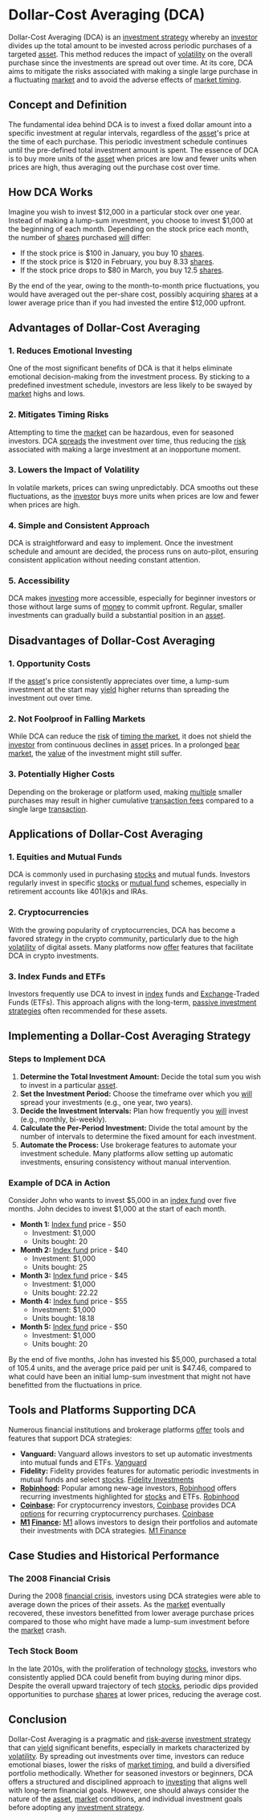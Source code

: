 # Dollar-Cost Averaging (DCA)

Dollar-Cost Averaging (DCA) is an [investment strategy](../i/investment_strategy.md) whereby an [investor](../i/investor.md) divides up the total amount to be invested across periodic purchases of a targeted [asset](../a/asset.md). This method reduces the impact of [volatility](../v/volatility.md) on the overall purchase since the investments are spread out over time. At its core, DCA aims to mitigate the risks associated with making a single large purchase in a fluctuating [market](../m/market.md) and to avoid the adverse effects of [market timing](../m/market_timing.md).

## Concept and Definition

The fundamental idea behind DCA is to invest a fixed dollar amount into a specific investment at regular intervals, regardless of the [asset](../a/asset.md)'s price at the time of each purchase. This periodic investment schedule continues until the pre-defined total investment amount is spent. The essence of DCA is to buy more units of the [asset](../a/asset.md) when prices are low and fewer units when prices are high, thus averaging out the purchase cost over time.

## How DCA Works

Imagine you wish to invest $12,000 in a particular stock over one year. Instead of making a lump-sum investment, you choose to invest $1,000 at the beginning of each month. Depending on the stock price each month, the number of [shares](../s/shares.md) purchased [will](../w/will.md) differ:
- If the stock price is $100 in January, you buy 10 [shares](../s/shares.md).
- If the stock price is $120 in February, you buy 8.33 [shares](../s/shares.md).
- If the stock price drops to $80 in March, you buy 12.5 [shares](../s/shares.md).

By the end of the year, owing to the month-to-month price fluctuations, you would have averaged out the per-share cost, possibly acquiring [shares](../s/shares.md) at a lower average price than if you had invested the entire $12,000 upfront.

## Advantages of Dollar-Cost Averaging

### 1. Reduces Emotional Investing
One of the most significant benefits of DCA is that it helps eliminate emotional decision-making from the investment process. By sticking to a predefined investment schedule, investors are less likely to be swayed by [market](../m/market.md) highs and lows.

### 2. Mitigates Timing Risks
Attempting to time the [market](../m/market.md) can be hazardous, even for seasoned investors. DCA [spreads](../s/spreads.md) the investment over time, thus reducing the [risk](../r/risk.md) associated with making a large investment at an inopportune moment.

### 3. Lowers the Impact of Volatility
In volatile markets, prices can swing unpredictably. DCA smooths out these fluctuations, as the [investor](../i/investor.md) buys more units when prices are low and fewer when prices are high.

### 4. Simple and Consistent Approach
DCA is straightforward and easy to implement. Once the investment schedule and amount are decided, the process runs on auto-pilot, ensuring consistent application without needing constant attention.

### 5. Accessibility
DCA makes [investing](../i/investing.md) more accessible, especially for beginner investors or those without large sums of [money](../m/money.md) to commit upfront. Regular, smaller investments can gradually build a substantial position in an [asset](../a/asset.md).

## Disadvantages of Dollar-Cost Averaging

### 1. Opportunity Costs
If the [asset](../a/asset.md)'s price consistently appreciates over time, a lump-sum investment at the start may [yield](../y/yield.md) higher returns than spreading the investment out over time.

### 2. Not Foolproof in Falling Markets
While DCA can reduce the [risk](../r/risk.md) of [timing the market](../t/timing_the_market.md), it does not shield the [investor](../i/investor.md) from continuous declines in [asset](../a/asset.md) prices. In a prolonged [bear market](../b/bear_market.md), the [value](../v/value.md) of the investment might still suffer.

### 3. Potentially Higher Costs
Depending on the brokerage or platform used, making [multiple](../m/multiple.md) smaller purchases may result in higher cumulative [transaction fees](../t/transaction_fees.md) compared to a single large [transaction](../t/transaction.md).

## Applications of Dollar-Cost Averaging

### 1. Equities and Mutual Funds
DCA is commonly used in purchasing [stocks](../s/stock.md) and mutual funds. Investors regularly invest in specific [stocks](../s/stock.md) or [mutual fund](../m/mutual_fund.md) schemes, especially in retirement accounts like 401(k)s and IRAs.

### 2. Cryptocurrencies
With the growing popularity of cryptocurrencies, DCA has become a favored strategy in the crypto community, particularly due to the high [volatility](../v/volatility.md) of digital assets. Many platforms now [offer](../o/offer.md) features that facilitate DCA in crypto investments.

### 3. Index Funds and ETFs
Investors frequently use DCA to invest in [index](../i/index.md) funds and [Exchange](../e/exchange.md)-Traded Funds (ETFs). This approach aligns with the long-term, [passive investment strategies](../p/passive_investment_strategies.md) often recommended for these assets.

## Implementing a Dollar-Cost Averaging Strategy

### Steps to Implement DCA

1. **Determine the Total Investment Amount:** Decide the total sum you wish to invest in a particular [asset](../a/asset.md).
2. **Set the Investment Period:** Choose the timeframe over which you [will](../w/will.md) spread your investments (e.g., one year, two years).
3. **Decide the Investment Intervals:** Plan how frequently you [will](../w/will.md) invest (e.g., monthly, bi-weekly).
4. **Calculate the Per-Period Investment:** Divide the total amount by the number of intervals to determine the fixed amount for each investment.
5. **Automate the Process:** Use brokerage features to automate your investment schedule. Many platforms allow setting up automatic investments, ensuring consistency without manual intervention.

### Example of DCA in Action

Consider John who wants to invest $5,000 in an [index fund](../i/index_fund.md) over five months. John decides to invest $1,000 at the start of each month.

- **Month 1:** [Index fund](../i/index_fund.md) price - $50
  - Investment: $1,000
  - Units bought: 20
- **Month 2:** [Index fund](../i/index_fund.md) price - $40
  - Investment: $1,000
  - Units bought: 25
- **Month 3:** [Index fund](../i/index_fund.md) price - $45
  - Investment: $1,000
  - Units bought: 22.22
- **Month 4:** [Index fund](../i/index_fund.md) price - $55
  - Investment: $1,000
  - Units bought: 18.18
- **Month 5:** [Index fund](../i/index_fund.md) price - $50
  - Investment: $1,000
  - Units bought: 20

By the end of five months, John has invested his $5,000, purchased a total of 105.4 units, and the average price paid per unit is $47.46, compared to what could have been an initial lump-sum investment that might not have benefitted from the fluctuations in price.

## Tools and Platforms Supporting DCA

Numerous financial institutions and brokerage platforms [offer](../o/offer.md) tools and features that support DCA strategies:

- **Vanguard:** Vanguard allows investors to set up automatic investments into mutual funds and ETFs. [Vanguard](https://investor.vanguard.com/home)
- **Fidelity:** Fidelity provides features for automatic periodic investments in mutual funds and select [stocks](../s/stock.md). [Fidelity Investments](https://www.fidelity.com)
- **[Robinhood](../r/robinhood.md):** Popular among new-age investors, [Robinhood](../r/robinhood.md) offers recurring investments highlighted for [stocks](../s/stock.md) and ETFs. [Robinhood](https://robinhood.com)
- **[Coinbase](../c/coinbase.md):** For cryptocurrency investors, [Coinbase](../c/coinbase.md) provides DCA [options](../o/options.md) for recurring cryptocurrency purchases. [Coinbase](https://www.coinbase.com)
- **[M1](../m/m1.md) [Finance](../f/finance.md):** [M1](../m/m1.md) allows investors to design their portfolios and automate their investments with DCA strategies. [M1 Finance](https://www.m1finance.com)

## Case Studies and Historical Performance

### The 2008 Financial Crisis

During the 2008 [financial crisis](../f/financial_crisis.md), investors using DCA strategies were able to average down the prices of their assets. As the [market](../m/market.md) eventually recovered, these investors benefitted from lower average purchase prices compared to those who might have made a lump-sum investment before the [market](../m/market.md) crash.

### Tech Stock Boom

In the late 2010s, with the proliferation of technology [stocks](../s/stock.md), investors who consistently applied DCA could benefit from buying during minor dips. Despite the overall upward trajectory of tech [stocks](../s/stock.md), periodic dips provided opportunities to purchase [shares](../s/shares.md) at lower prices, reducing the average cost.

## Conclusion

Dollar-Cost Averaging is a pragmatic and [risk-averse](../r/risk-averse.md) [investment strategy](../i/investment_strategy.md) that can [yield](../y/yield.md) significant benefits, especially in markets characterized by [volatility](../v/volatility.md). By spreading out investments over time, investors can reduce emotional biases, lower the risks of [market timing](../m/market_timing.md), and build a diversified portfolio methodically. Whether for seasoned investors or beginners, DCA offers a structured and disciplined approach to [investing](../i/investing.md) that aligns well with long-term financial goals. However, one should always consider the nature of the [asset](../a/asset.md), [market](../m/market.md) conditions, and individual investment goals before adopting any [investment strategy](../i/investment_strategy.md).
